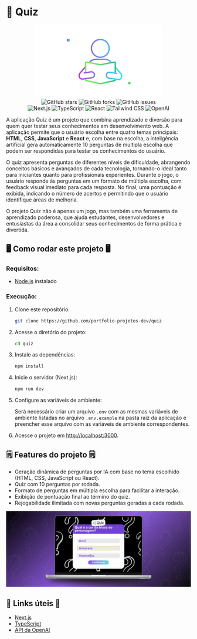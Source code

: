 # 🤔 Quiz

<div align="center">
<img src="https://github.com/portfolio-projetos-dev/quiz/raw/main/.gitassets/capa.png" width="350" />

<div data-badges>
    <img src="https://img.shields.io/github/stars/portfolio-projetos-dev/quiz?style=for-the-badge" alt="GitHub stars" />
    <img src="https://img.shields.io/github/forks/portfolio-projetos-dev/quiz?style=for-the-badge" alt="GitHub forks" />
    <img src="https://img.shields.io/github/issues/portfolio-projetos-dev/quiz?style=for-the-badge" alt="GitHub issues" />
</div>

<div data-badges>
    <img src="https://img.shields.io/badge/next.js-%23000000.svg?style=for-the-badge&logo=nextdotjs&logoColor=white" alt="Next.js" />
    <img src="https://img.shields.io/badge/typescript-%23007ACC.svg?style=for-the-badge&logo=typescript&logoColor=white" alt="TypeScript" />
    <img src="https://img.shields.io/badge/react-%2320232a.svg?style=for-the-badge&logo=react&logoColor=%2361DAFB" alt="React" />
    <img src="https://img.shields.io/badge/tailwindcss-%2338B2AC.svg?style=for-the-badge&logo=tailwind-css&logoColor=white" alt="Tailwind CSS" />
    <img src="https://img.shields.io/badge/openai-%2300A67E.svg?style=for-the-badge&logo=openai&logoColor=white" alt="OpenAI" />
</div>
</div>

A aplicação Quiz é um projeto que combina aprendizado e diversão para quem quer testar seus conhecimentos em desenvolvimento web. A aplicação permite que o usuário escolha entre quatro temas principais: **HTML**, **CSS**, **JavaScript** e **React** e, com base na escolha, a inteligência artificial gera automaticamente 10 perguntas de multipla escolha que podem ser respondidas para testar os conhecimentos do usuário.

O quiz apresenta perguntas de diferentes níveis de dificuldade, abrangendo conceitos básicos e avançados de cada tecnologia, tornando-o ideal tanto para iniciantes quanto para profissionais experientes. Durante o jogo, o usuário responde às perguntas em um formato de múltipla escolha, com feedback visual imediato para cada resposta. No final, uma pontuação é exibida, indicando o número de acertos e permitindo que o usuário identifique áreas de melhoria.

O projeto Quiz não é apenas um jogo, mas também uma ferramenta de aprendizado poderosa, que ajuda estudantes, desenvolvedores e entusiastas da área a consolidar seus conhecimentos de forma prática e divertida.

## 🖥️ Como rodar este projeto 🖥️

### Requisitos:

- [Node.js](https://nodejs.org/pt) instalado

### Execução:

1. Clone este repositório:

   ```sh
   git clone https://github.com/portfolio-projetos-dev/quiz
   ```

2. Acesse o diretório do projeto:

   ```sh
   cd quiz
   ```

3. Instale as dependências:

   ```sh
   npm install
   ```

4. Inicie o servidor (Next.js):

   ```sh
   npm run dev
   ```

5. Configure as variáveis de ambiente:

   Será necessário criar um arquivo `.env` com as mesmas variáveis de ambiente listadas no arquivo `.env.example` na pasta raiz da aplicação e preencher esse arquivo com as variáveis de ambiente correspondentes.

6. Acesse o projeto em [http://localhost:3000](http://localhost:3000).

## 🗒️ Features do projeto 🗒️

- Geração dinâmica de perguntas por IA com base no tema escolhido (HTML, CSS, JavaScript ou React).
- Quiz com 10 perguntas por rodada.
- Formato de perguntas em múltipla escolha para facilitar a interação.
- Exibição de pontuação final ao término do quiz.
- Rejogabilidade ilimitada com novas perguntas geradas a cada rodada.

![](https://github.com/portfolio-projetos-dev/quiz/raw/main/.gitassets/2.jpg)

## 💎 Links úteis 💎

- [Next.js](https://nextjs.org/docs)
- [TypeScript](https://www.typescriptlang.org/docs)
- [API da OpenAI](https://openai.com/index/openai-api/)
